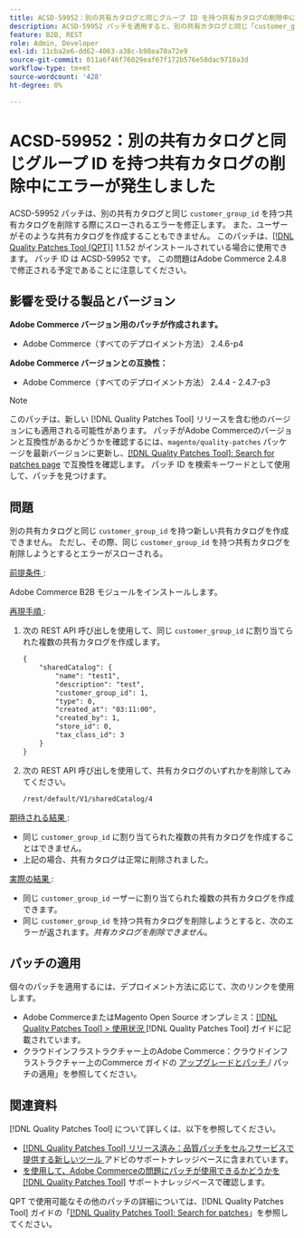 ```yaml
---
title: ACSD-59952：別の共有カタログと同じグループ ID を持つ共有カタログの削除中にエラーが発生しました
description: ACSD-59952 パッチを適用すると、別の共有カタログと同じ「customer_group_id」を持つ共有カタログを削除するとエラーがスローされるAdobe Commerceの問題を修正できます。
feature: B2B, REST
role: Admin, Developer
exl-id: 11cba2e6-dd62-4063-a38c-b98ea70a72e9
source-git-commit: 011a6f46f76029eaf67f172b576e58dac9710a3d
workflow-type: tm+mt
source-wordcount: '428'
ht-degree: 0%

---
```


# ACSD-59952：別の共有カタログと同じグループ ID を持つ共有カタログの削除中にエラーが発生しました

ACSD-59952 パッチは、別の共有カタログと同じ `customer_group_id` を持つ共有カタログを削除する際にスローされるエラーを修正します。 また、ユーザーがそのような共有カタログを作成することもできません。 このパッチは、[[!DNL Quality Patches Tool (QPT)]](https://experienceleague.adobe.com/en/docs/commerce-operations/tools/quality-patches-tool/quality-patches-tool-to-self-serve-quality-patches) 1.1.52 がインストールされている場合に使用できます。 パッチ ID は ACSD-59952 です。 この問題はAdobe Commerce 2.4.8 で修正される予定であることに注意してください。

## 影響を受ける製品とバージョン

**Adobe Commerce バージョン用のパッチが作成されます。**

* Adobe Commerce（すべてのデプロイメント方法） 2.4.6-p4

**Adobe Commerce バージョンとの互換性：**

* Adobe Commerce（すべてのデプロイメント方法） 2.4.4 - 2.4.7-p3

>[!NOTE]
>
>このパッチは、新しい [!DNL Quality Patches Tool] リリースを含む他のバージョンにも適用される可能性があります。 パッチがAdobe Commerceのバージョンと互換性があるかどうかを確認するには、`magento/quality-patches` パッケージを最新バージョンに更新し、[[!DNL Quality Patches Tool]: Search for patches page](https://experienceleague.adobe.com/tools/commerce-quality-patches/index.html) で互換性を確認します。 パッチ ID を検索キーワードとして使用して、パッチを見つけます。

## 問題

別の共有カタログと同じ `customer_group_id` を持つ新しい共有カタログを作成できません。 ただし、その際、同じ `customer_group_id` を持つ共有カタログを削除しようとするとエラーがスローされる。

<u> 前提条件 </u>:

Adobe Commerce B2B モジュールをインストールします。

<u> 再現手順 </u>:

1. 次の REST API 呼び出しを使用して、同じ `customer_group_id` に割り当てられた複数の共有カタログを作成します。

   ```REST
   {
       "sharedCatalog": {
           "name": "test1",
           "description": "test",
           "customer_group_id": 1,
           "type": 0,
           "created_at": "03:11:00",
           "created_by": 1,
           "store_id": 0,
           "tax_class_id": 3
       }
   }
   ```

1. 次の REST API 呼び出しを使用して、共有カタログのいずれかを削除してみてください。

   ```REST
   /rest/default/V1/sharedCatalog/4
   ```

<u> 期待される結果 </u>:

* 同じ `customer_group_id` に割り当てられた複数の共有カタログを作成することはできません。
* 上記の場合、共有カタログは正常に削除されました。

<u> 実際の結果 </u>:

* 同じ `customer_group_id` ーザーに割り当てられた複数の共有カタログを作成できます。
* 同じ `customer_group_id` を持つ共有カタログを削除しようとすると、次のエラーが返されます。*共有カタログを削除できません*。

## パッチの適用

個々のパッチを適用するには、デプロイメント方法に応じて、次のリンクを使用します。

* Adobe CommerceまたはMagento Open Source オンプレミス：[[!DNL Quality Patches Tool] > 使用状況 ](/help/tools/quality-patches-tool/usage.md)[!DNL Quality Patches Tool] ガイドに記載されています。
* クラウドインフラストラクチャー上のAdobe Commerce：クラウドインフラストラクチャー上のCommerce ガイドの [ アップグレードとパッチ ](https://experienceleague.adobe.com/docs/commerce-cloud-service/user-guide/develop/upgrade/apply-patches.html)/ パッチの適用」を参照してください。

## 関連資料

[!DNL Quality Patches Tool] について詳しくは、以下を参照してください。

* [[!DNL Quality Patches Tool]  リリース済み：品質パッチをセルフサービスで提供する新しいツール ](https://experienceleague.adobe.com/en/docs/commerce-operations/tools/quality-patches-tool/quality-patches-tool-to-self-serve-quality-patches) アドビのサポートナレッジベースに含まれています。
* [ を使用して、Adobe Commerceの問題にパッチが使用できるかどうかを  [!DNL Quality Patches Tool]](/help/tools/quality-patches-tool/patches-available-in-qpt/check-patch-for-magento-issue-with-magento-quality-patches.md) サポートナレッジベースで確認します。

QPT で使用可能なその他のパッチの詳細については、[!DNL Quality Patches Tool] ガイドの「[[!DNL Quality Patches Tool]: Search for patches](https://experienceleague.adobe.com/tools/commerce-quality-patches/index.html)」を参照してください。
